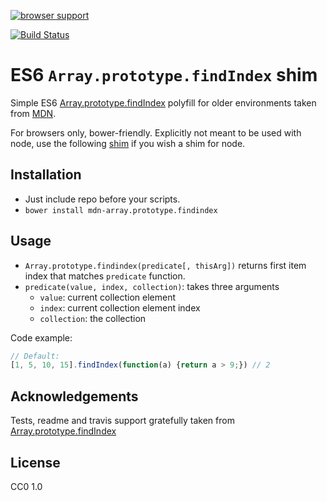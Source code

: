 [![browser support](https://ci.testling.com/BendingBender/MDN-Array.prototype.findIndex.png)](https://ci.testling.com/BendingBender/MDN-Array.prototype.findIndex)

[![Build Status](https://travis-ci.org/BendingBender/MDN-Array.prototype.findIndex.svg?branch=master)](https://travis-ci.org/BendingBender/MDN-Array.prototype.findIndex)

# ES6 `Array.prototype.findIndex` shim

Simple ES6 [Array.prototype.findIndex](http://people.mozilla.org/%7Ejorendorff/es6-draft.html#sec-array.prototype.findindex) polyfill for older environments taken from [MDN](https://developer.mozilla.org/en-US/docs/Web/JavaScript/Reference/Global_Objects/Array/findIndex#Polyfill).

For browsers only, bower-friendly. Explicitly not meant to be used with node, use the following [shim](https://github.com/paulmillr/Array.prototype.findIndex) if you wish a shim for node.

## Installation
* Just include repo before your scripts.
* `bower install mdn-array.prototype.findindex`

## Usage

* `Array.prototype.findindex(predicate[, thisArg])` returns first item index that matches `predicate` function.
* `predicate(value, index, collection)`: takes three arguments
    * `value`: current collection element
    * `index`: current collection element index
    * `collection`: the collection

Code example:

```javascript
// Default:
[1, 5, 10, 15].findIndex(function(a) {return a > 9;}) // 2
```


## Acknowledgements

Tests, readme and travis support gratefully taken from [Array.prototype.findIndex](https://github.com/paulmillr/Array.prototype.findIndex)

## License
CC0 1.0
